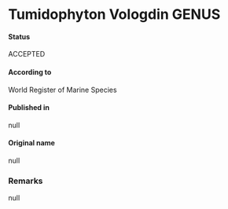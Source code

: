 Tumidophyton Vologdin GENUS
=======

#### Status
ACCEPTED

#### According to
World Register of Marine Species

#### Published in
null

#### Original name
null

### Remarks
null